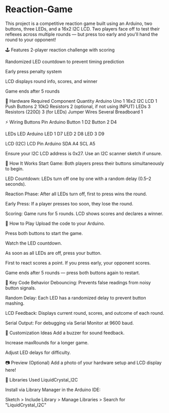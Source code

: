 # Reaction-Game
This project is a competitive reaction game built using an Arduino, two buttons, three LEDs, and a 16x2 I2C LCD. Two players face off to test their reflexes across multiple rounds — but press too early and you'll hand the round to your opponent!

🕹️ Features
2-player reaction challenge with scoring

Randomized LED countdown to prevent timing prediction

Early press penalty system

LCD displays round info, scores, and winner

Game ends after 5 rounds

🧰 Hardware Required
Component	Quantity
Arduino Uno	1
16x2 I2C LCD	1
Push Buttons	2
10kΩ Resistors	2 (optional, if not using INPUT)
LEDs	3
Resistors (220Ω)	3 (for LEDs)
Jumper Wires	Several
Breadboard	1

⚡ Wiring
Buttons
Pin	Arduino
Button 1	D2
Button 2	D4

LEDs
LED	Arduino
LED 1	D7
LED 2	D8
LED 3	D9

LCD (I2C)
LCD Pin	Arduino
SDA	A4
SCL	A5

Ensure your I2C LCD address is 0x27. Use an I2C scanner sketch if unsure.

🧠 How It Works
Start Game: Both players press their buttons simultaneously to begin.

LED Countdown: LEDs turn off one by one with a random delay (0.5–2 seconds).

Reaction Phase: After all LEDs turn off, first to press wins the round.

Early Press: If a player presses too soon, they lose the round.

Scoring: Game runs for 5 rounds. LCD shows scores and declares a winner.

📜 How to Play
Upload the code to your Arduino.

Press both buttons to start the game.

Watch the LED countdown.

As soon as all LEDs are off, press your button.

First to react scores a point. If you press early, your opponent scores.

Game ends after 5 rounds — press both buttons again to restart.

🧾 Key Code Behavior
Debouncing: Prevents false readings from noisy button signals.

Random Delay: Each LED has a randomized delay to prevent button mashing.

LCD Feedback: Displays current round, scores, and outcome of each round.

Serial Output: For debugging via Serial Monitor at 9600 baud.

🧪 Customization Ideas
Add a buzzer for sound feedback.

Increase maxRounds for a longer game.

Adjust LED delays for difficulty.

📷 Preview (Optional)
Add a photo of your hardware setup and LCD display here!

🧰 Libraries Used
LiquidCrystal_I2C

Install via Library Manager in the Arduino IDE:

Sketch > Include Library > Manage Libraries > Search for "LiquidCrystal_I2C"
